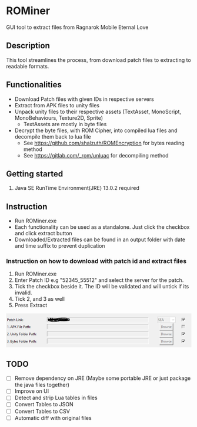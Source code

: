 # ROMiner
GUI tool to extract files from Ragnarok Mobile Eternal Love

## Description
This tool streamlines the process, from download patch files to extracting to readable formats.

## Functionalities
- Download Patch files with given IDs in respective servers
- Extract from APK files to unity files
- Unpack unity files to their respective assets (TextAsset, MonoScript, MonoBehaviours, Texture2D, Sprite)
  - TextAssets are mostly in byte files 
- Decrypt the byte files, with ROM Cipher, into compiled lua files and decompile them back to lua file
  - See https://github.com/shalzuth/ROMEncryption for bytes reading method
  - See https://gitlab.com/_rom/unluac for decompiling method


## Getting started
1. Java SE RunTime Environment(JRE) 13.0.2 required

## Instruction
- Run ROMiner.exe
- Each functionality can be used as a standalone. Just click the checkbox and click extract button
- Downloaded/Extracted files can be found in an output folder with date and time suffix to prevent duplication

### Instruction on how to download with patch id and extract files
1. Run ROMiner.exe
2. Enter Patch ID e.g "52345_55512" and select the server for the patch.
3. Tick the checkbox beside it. The ID will be validated and will untick if its invalid.
4. Tick 2, and 3 as well
5. Press Extract

![Get your own patch ID](https://github.com/gomuG/ROMiner/blob/master/Example.PNG)


## TODO
- [ ] Remove dependency on JRE (Maybe some portable JRE or just package the java files together)
- [ ] Improve on UI
- [ ] Detect and strip Lua tables in files
- [ ] Convert Tables to JSON
- [ ] Convert Tables to CSV
- [ ] Automatic diff with original files